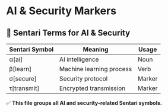 # AI & Security Markers

## 🔐 Sentari Terms for AI & Security
| Sentari Symbol  | Meaning  | Usage  |
|---------------|---------|-------|
| α[ai]        | AI intelligence  | Noun  |
| β[learn]     | Machine learning process  | Verb  |
| σ[secure]    | Security protocol  | Marker  |
| τ[transmit]  | Encrypted transmission  | Marker  |

✅ **This file groups all AI and security-related Sentari symbols.**